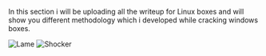 In this section i will be uploading all the writeup for Linux boxes and will show you different methodology which i developed while cracking windows boxes.

![Lame](https://user-images.githubusercontent.com/55708909/91424966-24d6d500-e878-11ea-8989-bca46c0cc916.png)
![Shocker](https://user-images.githubusercontent.com/55708909/91436133-21961600-e885-11ea-9527-06aa2d2e852d.png)




